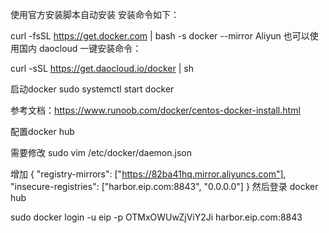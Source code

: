 使用官方安装脚本自动安装
安装命令如下：

curl -fsSL https://get.docker.com | bash -s docker --mirror Aliyun
也可以使用国内 daocloud 一键安装命令：

curl -sSL https://get.daocloud.io/docker | sh

启动docker
sudo systemctl start docker

参考文档：https://www.runoob.com/docker/centos-docker-install.html


配置docker hub

需要修改 sudo vim /etc/docker/daemon.json

增加
{
  "registry-mirrors": ["https://82ba41hq.mirror.aliyuncs.com"],
  "insecure-registries": ["harbor.eip.com:8843", "0.0.0.0"]
}
然后登录 docker hub 

sudo docker login -u eip -p OTMxOWUwZjViY2Ji harbor.eip.com:8843